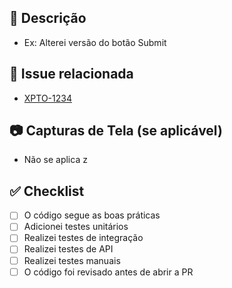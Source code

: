 ## 📌 Descrição
<!-- Explique o que foi alterado e por quê. -->
- Ex: Alterei versão do botão Submit

## 🔗 Issue relacionada
<!-- Se houver uma issue, referencie-a com Closes #123 -->
<!-- Exemplo -->
-  [XPTO-1234](#https://autoforce.atlassian.net/browse/XPTO-1234)

## 📷 Capturas de Tela (se aplicável)
<!-- Adicione imagens/gifs mostrando as alterações -->
- Não se aplica
z
## ✅ Checklist
- [ ] O código segue as boas práticas
- [ ] Adicionei testes unitários
- [ ] Realizei testes de integração
- [ ] Realizei testes de API
- [ ] Realizei testes manuais
- [ ] O código foi revisado antes de abrir a PR
